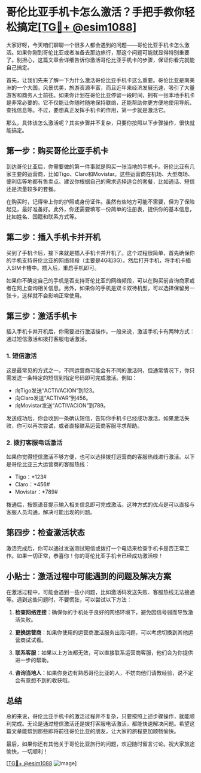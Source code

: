 # 哥伦比亚手机卡怎么激活？手把手教你轻松搞定[[TG💪+ @esim1088](https://t.me/s/esim1088)]

大家好呀，今天咱们聊聊一个很多人都会遇到的问题——哥伦比亚手机卡怎么激活。如果你刚到哥伦比亚或者准备去那边旅行，那这个问题可能就显得特别重要了。别担心，这篇文章会详细告诉你激活哥伦比亚手机卡的步骤，保证你看完就能自己搞定。

首先，让我们先来了解一下为什么激活哥伦比亚手机卡这么重要。哥伦比亚是南美洲的一个大国，风景优美，旅游资源丰富，而且近年来经济发展迅速，吸引了大量游客和商务人士前往。如果你计划在哥伦比亚停留一段时间，拥有一张本地手机卡是非常必要的。它不仅能让你随时随地保持联络，还能帮助你更方便地使用导航、查找信息等。不过，要想真正发挥手机卡的作用，第一步就是激活它。

那么，具体该怎么激活呢？其实步骤并不复杂，只要你按照以下步骤操作，很快就能搞定。

## 第一步：购买哥伦比亚手机卡

到达哥伦比亚后，你需要做的第一件事就是购买一张当地的手机卡。哥伦比亚有几家主要的运营商，比如Tigo、Claro和Movistar。这些运营商在机场、大型商场、便利店等地都有售卖点。建议你根据自己的需求选择适合的套餐，比如通话、短信还是流量较多的套餐。

在购买时，记得带上你的护照或身份证件。虽然有些地方可能不需要，但为了保险起见，最好准备好。此外，你还需要填写一份简单的注册表，提供你的基本信息，比如姓名、国籍和联系方式等。

## 第二步：插入手机卡并开机

买到了手机卡后，接下来就是插入手机卡并开机了。这个过程很简单，首先确保你的手机支持哥伦比亚的网络频段（主要是4G和3G）。然后打开手机，将手机卡插入SIM卡槽中。插入后，重启手机即可。

如果你不确定自己的手机是否支持哥伦比亚的网络频段，可以在购买前咨询商家或者在网上查询相关信息。另外，如果你的手机是双卡双待机型，可以选择保留另一张卡，这样就不会影响正常使用。

## 第三步：激活手机卡

插入手机卡并开机后，你需要进行激活操作。一般来说，激活手机卡有两种方式：通过短信激活和拨打客服电话激活。

### 1. 短信激活

这是最常见的方式之一。不同运营商可能会有不同的激活码，但通常情况下，你只需发送一条特定的短信到指定号码即可完成激活。例如：

- 向Tigo发送“ACTIVACION”到123。
- 向Claro发送“ACTIVAR”到456。
- 向Movistar发送“ACTIVACION”到789。

发送成功后，你会收到一条确认短信，告知你手机卡已经成功激活。如果激活失败，你可以再次尝试，或者直接联系运营商客服寻求帮助。

### 2. 拨打客服电话激活

如果你觉得短信激活不够方便，也可以选择拨打运营商的客服热线进行激活。以下是哥伦比亚三大运营商的客服热线：

- Tigo：*123#
- Claro：*456#
- Movistar：*789#

拨通后，按照语音提示输入相关信息即可完成激活。这种方式的优点是可以直接与客服人员沟通，解决可能出现的问题。

## 第四步：检查激活状态

激活完成后，你可以通过发送测试短信或拨打一个电话来检查手机卡是否正常工作。如果一切正常，恭喜你！你的哥伦比亚手机卡已经成功激活啦！

## 小贴士：激活过程中可能遇到的问题及解决方案

在激活过程中，可能会遇到一些小问题，比如激活码发送失败、客服热线无法接通等。遇到这些问题时，不要慌张，可以尝试以下方法：

1. **检查网络连接**：确保你的手机处于良好的网络环境下，避免因信号弱而导致激活失败。
   
2. **更换运营商**：如果你使用的运营商激活服务出现问题，可以考虑切换到其他运营商试试看。

3. **联系客服**：如果以上方法都无效，可以直接联系运营商客服，他们会为你提供进一步的帮助。

4. **咨询当地人**：如果你身边有熟悉哥伦比亚的人，不妨向他们请教经验，说不定会有意想不到的收获哦。

## 总结

总的来说，哥伦比亚手机卡的激活过程并不复杂，只要按照上述步骤操作，就能顺利完成。无论是通过短信激活还是拨打客服电话激活，都能快速解决问题。希望这篇文章能帮到那些即将前往哥伦比亚的朋友，让大家的旅程更加顺畅愉快。

最后，如果你还有其他关于哥伦比亚旅行的问题，欢迎随时留言讨论。祝大家旅途愉快，一切顺利！

[[TG💪+ @esim1088](https://t.me/s/esim1088) ![Image](https://i.postimg.cc/4NQfJmqS/Snipaste-2025-05-13-00-14-12.png)]